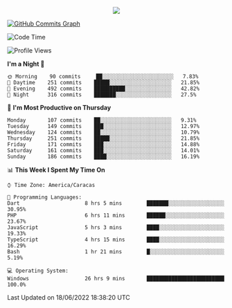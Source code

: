 <p align="center">
  <a href="http://www.github.com/thevacs">
    <img src="https://github-readme-streak-stats.herokuapp.com/?user=thevacs&stroke=ffffff&background=1c1917&ring=0891b2&fire=0891b2&currStreakNum=ffffff&currStreakLabel=0891b2&sideNums=ffffff&sideLabels=ffffff&dates=ffffff&hide_border=true" />
  </a>
  
  <a href="http://www.github.com/thevacs"><img src="https://activity-graph.herokuapp.com/graph?username=thevacs&bg_color=1c1917&color=ffffff&line=0891b2&point=ffffff&area_color=1c1917&area=true&hide_border=true&custom_title=GitHub%20Commits%20Graph" alt="GitHub Commits Graph" /></a>
  
  <!--START_SECTION:waka-->
![Code Time](http://img.shields.io/badge/Code%20Time-0%20secs-blue)

![Profile Views](http://img.shields.io/badge/Profile%20Views-6-blue)

**I'm a Night 🦉** 

```text
🌞 Morning    90 commits     ██░░░░░░░░░░░░░░░░░░░░░░░   7.83% 
🌆 Daytime    251 commits    █████░░░░░░░░░░░░░░░░░░░░   21.85% 
🌃 Evening    492 commits    ██████████░░░░░░░░░░░░░░░   42.82% 
🌙 Night      316 commits    ███████░░░░░░░░░░░░░░░░░░   27.5%

```
📅 **I'm Most Productive on Thursday** 

```text
Monday       107 commits    ██░░░░░░░░░░░░░░░░░░░░░░░   9.31% 
Tuesday      149 commits    ███░░░░░░░░░░░░░░░░░░░░░░   12.97% 
Wednesday    124 commits    ██░░░░░░░░░░░░░░░░░░░░░░░   10.79% 
Thursday     251 commits    █████░░░░░░░░░░░░░░░░░░░░   21.85% 
Friday       171 commits    ███░░░░░░░░░░░░░░░░░░░░░░   14.88% 
Saturday     161 commits    ███░░░░░░░░░░░░░░░░░░░░░░   14.01% 
Sunday       186 commits    ████░░░░░░░░░░░░░░░░░░░░░   16.19%

```


📊 **This Week I Spent My Time On** 

```text
⌚︎ Time Zone: America/Caracas

💬 Programming Languages: 
Dart                     8 hrs 5 mins        ███████░░░░░░░░░░░░░░░░░░   30.95% 
PHP                      6 hrs 11 mins       ██████░░░░░░░░░░░░░░░░░░░   23.67% 
JavaScript               5 hrs 3 mins        ████░░░░░░░░░░░░░░░░░░░░░   19.33% 
TypeScript               4 hrs 15 mins       ████░░░░░░░░░░░░░░░░░░░░░   16.29% 
Bash                     1 hr 21 mins        █░░░░░░░░░░░░░░░░░░░░░░░░   5.19%

💻 Operating System: 
Windows                  26 hrs 9 mins       █████████████████████████   100.0%

```


 Last Updated on 18/06/2022 18:38:20 UTC
<!--END_SECTION:waka-->
</p>
